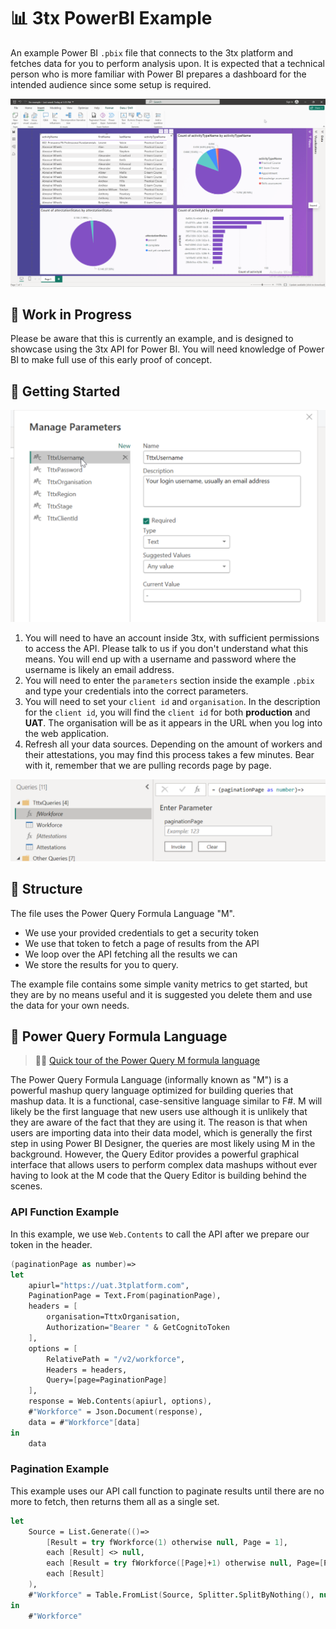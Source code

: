 # 📊 3tx PowerBI Example

An example Power BI `.pbix` file that connects to the 3tx platform and fetches data for you to perform analysis upon. It is expected that a technical person who is more familiar with Power BI prepares a dashboard for the intended audience since some setup is required.

![screenie](3tx-pbi-example.png)

## 🚨 Work in Progress

Please be aware that this is currently an example, and is designed to showcase using the 3tx API for Power BI. You will need knowledge of Power BI to make full use of this early proof of concept.

## 👏 Getting Started

![parameters](3tx-pbi-parameters.png)

1. You will need to have an account inside 3tx, with sufficient permissions to access the API. Please talk to us if you don't understand what this means. You will end up with a username and password where the username is likely an email address.
2. You will need to enter the `parameters` section inside the example `.pbix` and type your credentials into the correct parameters.
3. You will need to set your `client id` and `organisation`. In the description for the `client id`, you will find the `client id` for both **production** and **UAT**. The organisation will be as it appears in the URL when you log into the web application.
4. Refresh all your data sources. Depending on the amount of workers and their attestations, you may find this process takes a few minutes. Bear with it, remember that we are pulling records page by page.

![pagination](3ts-pbi-pagination.png)

## 🧱 Structure

The file uses the Power Query Formula Language "M".

- We use your provided credentials to get a security token
- We use that token to fetch a page of results from the API
- We loop over the API fetching all the results we can
- We store the results for you to query.

The example file contains some simple vanity metrics to get started, but they are by no means useful and it is suggested you delete them and use the data for your own needs. 

## 🔋 Power Query Formula Language

> 🧑‍🏫  [Quick tour of the Power Query M formula language
](https://learn.microsoft.com/en-us/powerquery-m/quick-tour-of-the-power-query-m-formula-language)

The Power Query Formula Language (informally known as "M") is a powerful mashup query language optimized for building queries that mashup data. It is a functional, case-sensitive language similar to F#. M will likely be the first language that new users use although it is unlikely that they are aware of the fact that they are using it. The reason is that when users are importing data into their data model, which is generally the first step in using Power BI Designer, the queries are most likely using M in the background. However, the Query Editor provides a powerful graphical interface that allows users to perform complex data mashups without ever having to look at the M code that the Query Editor is building behind the scenes.

### API Function Example

In this example, we use `Web.Contents` to call the API after we prepare our token in the header.

```fs
(paginationPage as number)=>
let
    apiurl="https://uat.3tplatform.com",
    PaginationPage = Text.From(paginationPage),
    headers = [
        organisation=TttxOrganisation,
        Authorization="Bearer " & GetCognitoToken
    ],
    options = [
        RelativePath = "/v2/workforce",
        Headers = headers,
        Query=[page=PaginationPage]
    ],
    response = Web.Contents(apiurl, options),
    #"Workforce" = Json.Document(response),
    data = #"Workforce"[data]
in
    data
```


### Pagination Example

This example uses our API call function to paginate results until there are no more to fetch, then returns them all as a single set.

```fs
let
    Source = List.Generate(()=>
        [Result = try fWorkforce(1) otherwise null, Page = 1],
        each [Result] <> null,
        each [Result = try fWorkforce([Page]+1) otherwise null, Page=[Page]+1],
        each [Result]
    ),
    #"Workforce" = Table.FromList(Source, Splitter.SplitByNothing(), null, null, ExtraValues.Error),
in
    #"Workforce"
```
